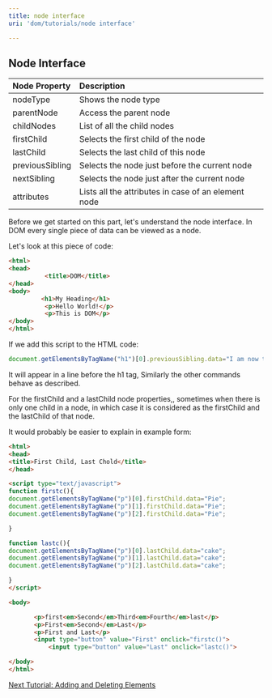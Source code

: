 ```yaml
---
title: node interface
uri: 'dom/tutorials/node interface'

---
```

## <span>Node Interface</span>

|Node Property|Description|
|:------------|:----------|
|nodeType|Shows the node type|
|parentNode|Access the parent node|
|childNodes|List of all the child nodes|
|firstChild|Selects the first child of the node|
|lastChild|Selects the last child of this node|
|previousSibling|Selects the node just before the current node|
|nextSibling|Selects the node just after the current node|
|attributes|Lists all the attributes in case of an element node|

Before we get started on this part, let's understand the node interface. In DOM every single piece of data can be viewed as a node.

Let's look at this piece of code:

``` html
<html>
<head>
          <title>DOM</title>
</head>
<body>
         <h1>My Heading</h1>
          <p>Hello World!</p>
          <p>This is DOM</p>
</body>
</html>
```

 If we add this script to the HTML code:

``` js
document.getElementsByTagName("h1")[0].previousSibling.data="I am now the main heading";
```

 It will appear in a line before the h1 tag, Similarly the other commands behave as described.

For the firstChild and a lastChild node properties,, sometimes when there is only one child in a node, in which case it is considered as the firstChild and the lastChild of that node.

It would probably be easier to explain in example form:

``` html
<html>
<head>
<title>First Child, Last Chold</title>
</head>

<script type="text/javascript">
function firstc(){
document.getElementsByTagName("p")[0].firstChild.data="Pie";
document.getElementsByTagName("p")[1].firstChild.data="Pie";
document.getElementsByTagName("p")[2].firstChild.data="Pie";

}

function lastc(){
document.getElementsByTagName("p")[0].lastChild.data="cake";
document.getElementsByTagName("p")[1].lastChild.data="cake";
document.getElementsByTagName("p")[2].lastChild.data="cake";

}
</script>

<body>

       <p>first<em>Second</em>Third<em>Fourth</em>last</p>
       <p>First<em>Second</em>Last</p>
       <p>First and Last</p>
       <input type="button" value="First" onclick="firstc()">
           <input type="button" value="Last" onclick="lastc()">

</body>
</html>
```

[Next Tutorial: Adding and Deleting Elements](/dom/tutorials/adding_and_deleting_elements)